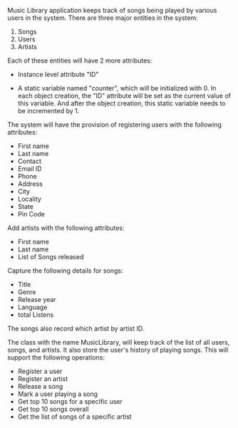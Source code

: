 Music Library application keeps track of songs being played by various users in the system. There are three major entities in the system:

1. Songs
2. Users
3. Artists
 

Each of these entities will have 2 more attributes:

* Instance level attribute "ID"

* A static variable named "counter", which will be initialized with 0. In each object creation, the "ID" attribute will be set as the current value of this variable. And after the object creation, this static variable needs to be incremented by 1. 

 

The system will have the provision of registering users with the following attributes:

* First name
* Last name
* Contact
* Email ID
* Phone
* Address
* City
* Locality
* State
* Pin Code 

 

Add artists with the following attributes:

* First name
* Last name
* List of Songs released

 

Capture the following details for songs:

* Title
* Genre
* Release year
* Language
* total Listens

 

The songs also record which artist by artist ID.


The class with the name MusicLibrary, will keep track of the list of all users, songs, and artists. It also store the user's history of playing songs. This will support the following operations:

* Register a user
* Register an artist
* Release a song
* Mark a user playing a song
* Get top 10 songs for a specific user
* Get top 10 songs overall
* Get the list of songs of a specific artist

